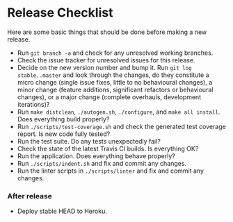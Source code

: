 # Release Checklist

Here are some basic things that should be done before making a new
release.

* Run `git branch -a` and check for any unresolved working branches.
* Check the issue tracker for unresolved issues for this release.
* Decide on the new version number and bump it. Run `git log
  stable..master` and look through the changes, do they constitute a
  micro change (single issue fixes, little to no behavioural changes),
  a minor change (feature additions, significant refactors or
  behavioural changes), or a major change (complete overhauls,
  development iterations)?
* Run `make distclean`, `./autogen.sh`, `./configure`, and `make all
  install`. Does everything build properly?
* Run `./scripts/test-coverage.sh` and check the generated test
  coverage report. Is new code fully tested?
* Run the test suite. Do any tests unexpectedly fail?
* Check the state of the latest Travis CI builds. Is everything OK?
* Run the application. Does everything behave properly?
* Run `./scripts/indent.sh` and fix and commit any changes.
* Run the linter scripts in `./scripts/linter` and fix and commit any
  changes.

### After release

* Deploy stable HEAD to Heroku.
